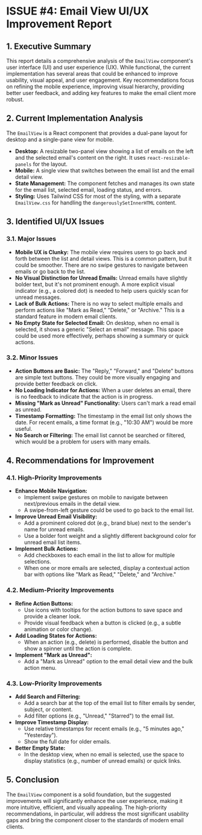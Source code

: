 # ISSUE #4: Email View UI/UX Improvement Report

## 1. Executive Summary

This report details a comprehensive analysis of the `EmailView` component's user interface (UI) and user experience (UX). While functional, the current implementation has several areas that could be enhanced to improve usability, visual appeal, and user engagement. Key recommendations focus on refining the mobile experience, improving visual hierarchy, providing better user feedback, and adding key features to make the email client more robust.

## 2. Current Implementation Analysis

The `EmailView` is a React component that provides a dual-pane layout for desktop and a single-pane view for mobile.

- **Desktop:** A resizable two-panel view showing a list of emails on the left and the selected email's content on the right. It uses `react-resizable-panels` for the layout.
- **Mobile:** A single view that switches between the email list and the email detail view.
- **State Management:** The component fetches and manages its own state for the email list, selected email, loading status, and errors.
- **Styling:** Uses Tailwind CSS for most of the styling, with a separate `EmailView.css` for handling the `dangerouslySetInnerHTML` content.

## 3. Identified UI/UX Issues

### 3.1. Major Issues

- **Mobile UX is Clunky:** The mobile view requires users to go back and forth between the list and detail views. This is a common pattern, but it could be smoother. There are no swipe gestures to navigate between emails or go back to the list.
- **No Visual Distinction for Unread Emails:** Unread emails have slightly bolder text, but it's not prominent enough. A more explicit visual indicator (e.g., a colored dot) is needed to help users quickly scan for unread messages.
- **Lack of Bulk Actions:** There is no way to select multiple emails and perform actions like "Mark as Read," "Delete," or "Archive." This is a standard feature in modern email clients.
- **No Empty State for Selected Email:** On desktop, when no email is selected, it shows a generic "Select an email" message. This space could be used more effectively, perhaps showing a summary or quick actions.

### 3.2. Minor Issues

- **Action Buttons are Basic:** The "Reply," "Forward," and "Delete" buttons are simple text buttons. They could be more visually engaging and provide better feedback on click.
- **No Loading Indicator for Actions:** When a user deletes an email, there is no feedback to indicate that the action is in progress.
- **Missing "Mark as Unread" Functionality:** Users can't mark a read email as unread.
- **Timestamp Formatting:** The timestamp in the email list only shows the date. For recent emails, a time format (e.g., "10:30 AM") would be more useful.
- **No Search or Filtering:** The email list cannot be searched or filtered, which would be a problem for users with many emails.

## 4. Recommendations for Improvement

### 4.1. High-Priority Improvements

- **Enhance Mobile Navigation:**
    - Implement swipe gestures on mobile to navigate between next/previous emails in the detail view.
    - A swipe-from-left gesture could be used to go back to the email list.
- **Improve Unread Email Visibility:**
    - Add a prominent colored dot (e.g., brand blue) next to the sender's name for unread emails.
    - Use a bolder font weight and a slightly different background color for unread email list items.
- **Implement Bulk Actions:**
    - Add checkboxes to each email in the list to allow for multiple selections.
    - When one or more emails are selected, display a contextual action bar with options like "Mark as Read," "Delete," and "Archive."

### 4.2. Medium-Priority Improvements

- **Refine Action Buttons:**
    - Use icons with tooltips for the action buttons to save space and provide a cleaner look.
    - Provide visual feedback when a button is clicked (e.g., a subtle animation or color change).
- **Add Loading States for Actions:**
    - When an action (e.g., delete) is performed, disable the button and show a spinner until the action is complete.
- **Implement "Mark as Unread":**
    - Add a "Mark as Unread" option to the email detail view and the bulk action menu.

### 4.3. Low-Priority Improvements

- **Add Search and Filtering:**
    - Add a search bar at the top of the email list to filter emails by sender, subject, or content.
    - Add filter options (e.g., "Unread," "Starred") to the email list.
- **Improve Timestamp Display:**
    - Use relative timestamps for recent emails (e.g., "5 minutes ago," "Yesterday").
    - Show the full date for older emails.
- **Better Empty State:**
    - In the desktop view, when no email is selected, use the space to display statistics (e.g., number of unread emails) or quick links.

## 5. Conclusion

The `EmailView` component is a solid foundation, but the suggested improvements will significantly enhance the user experience, making it more intuitive, efficient, and visually appealing. The high-priority recommendations, in particular, will address the most significant usability gaps and bring the component closer to the standards of modern email clients.

